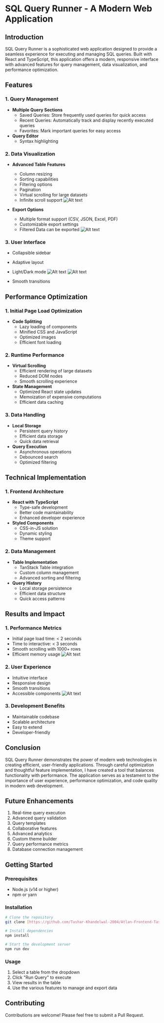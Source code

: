 # SQL Query Runner - A Modern Web Application

## Introduction
SQL Query Runner is a sophisticated web application designed to provide a seamless experience for executing and managing SQL queries. Built with React and TypeScript, this application offers a modern, responsive interface with advanced features for query management, data visualization, and performance optimization.

## Features

### 1. Query Management
- **Multiple Query Sections**
  - Saved Queries: Store frequently used queries for quick access
  - Recent Queries: Automatically track and display recently executed queries
  - Favorites: Mark important queries for easy access
- **Query Editor**
  - Syntax highlighting

### 2. Data Visualization
- **Advanced Table Features**
  - Column resizing
  - Sorting capabilities
  - Filtering options
  - Pagination
  - Virtual scrolling for large datasets
  - Infinite scroll support
  ![Alt text](/src/assets/image.png)

- **Export Options**
  - Multiple format support (CSV, JSON, Excel, PDF)
  - Customizable export settings
  - Filtered Data can be exported
  ![Alt text](/src/assets/export.png)

### 3. User Interface
  - Collapsible sidebar
  - Adaptive layout
  - Light/Dark mode
  ![Alt text](/src/assets/light.png)
  ![Alt text](/src/assets/dark.png)

  - Smooth transitions

## Performance Optimization

### 1. Initial Page Load Optimization
- **Code Splitting**
  - Lazy loading of components
  - Minified CSS and JavaScript
  - Optimized images
  - Efficient font loading

### 2. Runtime Performance
- **Virtual Scrolling**
  - Efficient rendering of large datasets
  - Reduced DOM nodes
  - Smooth scrolling experience
- **State Management**
  - Optimized React state updates
  - Memoization of expensive computations
  - Efficient data caching

### 3. Data Handling
- **Local Storage**
  - Persistent query history
  - Efficient data storage
  - Quick data retrieval
- **Query Execution**
  - Asynchronous operations
  - Debounced search
  - Optimized filtering

## Technical Implementation

### 1. Frontend Architecture
- **React with TypeScript**
  - Type-safe development
  - Better code maintainability
  - Enhanced developer experience
- **Styled Components**
  - CSS-in-JS solution
  - Dynamic styling
  - Theme support

### 2. Data Management
- **Table Implementation**
  - TanStack Table integration
  - Custom column management
  - Advanced sorting and filtering
- **Query History**
  - Local storage persistence
  - Efficient data structure
  - Quick access patterns


## Results and Impact

### 1. Performance Metrics
- Initial page load time: < 2 seconds
- Time to interactive: < 3 seconds
- Smooth scrolling with 1000+ rows
- Efficient memory usage
![Alt text](/src/assets/Screenshot%202025-03-31%20161620.png)
### 2. User Experience
- Intuitive interface
- Responsive design
- Smooth transitions
- Accessible components
![Alt text](/src/assets/Screenshot%202025-03-31%20161632.png)
### 3. Development Benefits
- Maintainable codebase
- Scalable architecture
- Easy to extend
- Developer-friendly

## Conclusion
SQL Query Runner demonstrates the power of modern web technologies in creating efficient, user-friendly applications. Through careful optimization and thoughtful feature implementation, I have created a tool that balances functionality with performance. The application serves as a testament to the importance of user experience, performance optimization, and code quality in modern web development.

## Future Enhancements
1. Real-time query execution
2. Advanced query validation
3. Query templates
4. Collaborative features
5. Advanced analytics
6. Custom theme builder
7. Query performance metrics
8. Database connection management

## Getting Started

### Prerequisites
- Node.js (v14 or higher)
- npm or yarn

### Installation
```bash
# Clone the repository
git clone [https://github.com/Tushar-Khandelwal-2004/Atlan-Frontend-Task]

# Install dependencies
npm install

# Start the development server
npm run dev
```

### Usage
1. Select a table from the dropdown
2. Click "Run Query" to execute
3. View results in the table
4. Use the various features to manage and export data

## Contributing
Contributions are welcome! Please feel free to submit a Pull Request.


